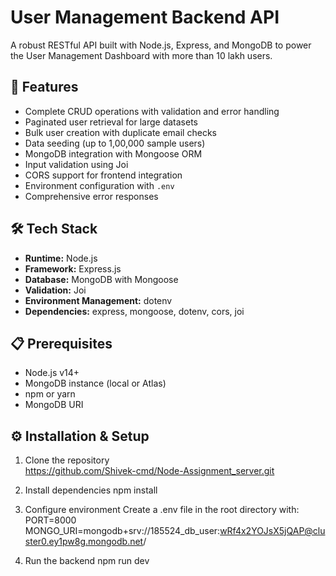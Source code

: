 # User Management Backend API

A robust RESTful API built with Node.js, Express, and MongoDB to power the User Management Dashboard with more than 10 lakh users.

## 🚀 Features

- Complete CRUD operations with validation and error handling  
- Paginated user retrieval for large datasets  
- Bulk user creation with duplicate email checks  
- Data seeding (up to 1,00,000 sample users)  
- MongoDB integration with Mongoose ORM  
- Input validation using Joi  
- CORS support for frontend integration  
- Environment configuration with `.env`  
- Comprehensive error responses  

## 🛠 Tech Stack

- **Runtime:** Node.js  
- **Framework:** Express.js  
- **Database:** MongoDB with Mongoose  
- **Validation:** Joi  
- **Environment Management:** dotenv  
- **Dependencies:** express, mongoose, dotenv, cors, joi  

## 📋 Prerequisites

- Node.js v14+  
- MongoDB instance (local or Atlas)  
- npm or yarn  
- MongoDB URI  

## ⚙️ Installation & Setup

1. Clone the repository  
   https://github.com/Shivek-cmd/Node-Assignment_server.git

2. Install dependencies
   npm install

3. Configure environment
   Create a .env file in the root directory with:
   PORT=8000
   MONGO_URI=mongodb+srv://185524_db_user:wRf4x2YOJsX5jQAP@cluster0.ey1pw8g.mongodb.net/


4. Run the backend
   npm run dev